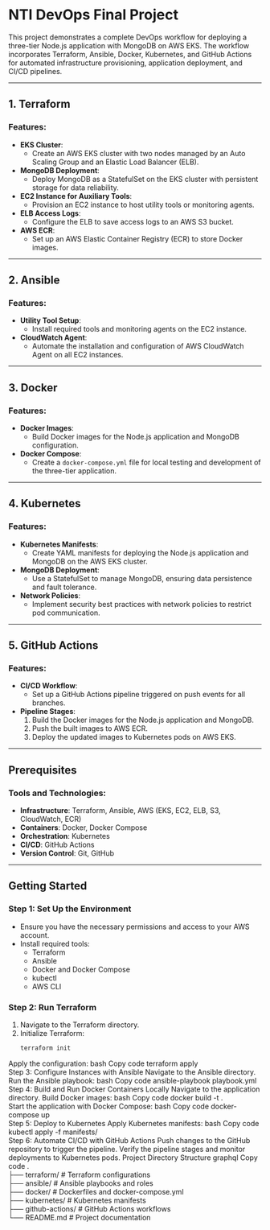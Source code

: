 # NTI DevOps Final Project  

This project demonstrates a complete DevOps workflow for deploying a three-tier Node.js application with MongoDB on AWS EKS. The workflow incorporates Terraform, Ansible, Docker, Kubernetes, and GitHub Actions for automated infrastructure provisioning, application deployment, and CI/CD pipelines.  

---

## 1. Terraform  
### Features:  
- **EKS Cluster**:  
  - Create an AWS EKS cluster with two nodes managed by an Auto Scaling Group and an Elastic Load Balancer (ELB).  
- **MongoDB Deployment**:  
  - Deploy MongoDB as a StatefulSet on the EKS cluster with persistent storage for data reliability.  
- **EC2 Instance for Auxiliary Tools**:  
  - Provision an EC2 instance to host utility tools or monitoring agents.  
- **ELB Access Logs**:  
  - Configure the ELB to save access logs to an AWS S3 bucket.  
- **AWS ECR**:  
  - Set up an AWS Elastic Container Registry (ECR) to store Docker images.  

---

## 2. Ansible  
### Features:  
- **Utility Tool Setup**:  
  - Install required tools and monitoring agents on the EC2 instance.  
- **CloudWatch Agent**:  
  - Automate the installation and configuration of AWS CloudWatch Agent on all EC2 instances.  

---

## 3. Docker  
### Features:  
- **Docker Images**:  
  - Build Docker images for the Node.js application and MongoDB configuration.  
- **Docker Compose**:  
  - Create a `docker-compose.yml` file for local testing and development of the three-tier application.  

---

## 4. Kubernetes  
### Features:  
- **Kubernetes Manifests**:  
  - Create YAML manifests for deploying the Node.js application and MongoDB on the AWS EKS cluster.  
- **MongoDB Deployment**:  
  - Use a StatefulSet to manage MongoDB, ensuring data persistence and fault tolerance.  
- **Network Policies**:  
  - Implement security best practices with network policies to restrict pod communication.  

---

## 5. GitHub Actions  
### Features:  
- **CI/CD Workflow**:  
  - Set up a GitHub Actions pipeline triggered on push events for all branches.  
- **Pipeline Stages**:  
  1. Build the Docker images for the Node.js application and MongoDB.  
  2. Push the built images to AWS ECR.  
  3. Deploy the updated images to Kubernetes pods on AWS EKS.  

---

## Prerequisites  
### Tools and Technologies:  
- **Infrastructure**: Terraform, Ansible, AWS (EKS, EC2, ELB, S3, CloudWatch, ECR)  
- **Containers**: Docker, Docker Compose  
- **Orchestration**: Kubernetes  
- **CI/CD**: GitHub Actions  
- **Version Control**: Git, GitHub  

---

## Getting Started  
### Step 1: Set Up the Environment  
- Ensure you have the necessary permissions and access to your AWS account.  
- Install required tools:  
  - Terraform  
  - Ansible  
  - Docker and Docker Compose  
  - kubectl  
  - AWS CLI  

### Step 2: Run Terraform  
1. Navigate to the Terraform directory.  
2. Initialize Terraform:  
   ```bash  
   terraform init  
Apply the configuration:
bash
Copy code
terraform apply  
Step 3: Configure Instances with Ansible
Navigate to the Ansible directory.
Run the Ansible playbook:
bash
Copy code
ansible-playbook playbook.yml  
Step 4: Build and Run Docker Containers Locally
Navigate to the application directory.
Build Docker images:
bash
Copy code
docker build -t <image-name> .  
Start the application with Docker Compose:
bash
Copy code
docker-compose up  
Step 5: Deploy to Kubernetes
Apply Kubernetes manifests:
bash
Copy code
kubectl apply -f manifests/  
Step 6: Automate CI/CD with GitHub Actions
Push changes to the GitHub repository to trigger the pipeline.
Verify the pipeline stages and monitor deployments to Kubernetes pods.
Project Directory Structure
graphql
Copy code
.  
├── terraform/          # Terraform configurations  
├── ansible/            # Ansible playbooks and roles  
├── docker/             # Dockerfiles and docker-compose.yml  
├── kubernetes/         # Kubernetes manifests  
├── github-actions/     # GitHub Actions workflows  
└── README.md           # Project documentation  
